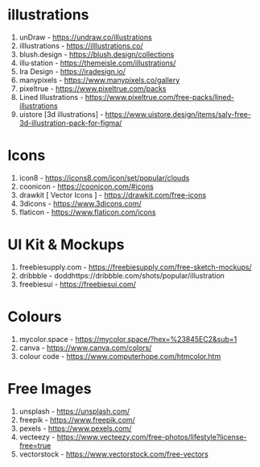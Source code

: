 # illustrations
1. unDraw - https://undraw.co/illustrations
2. illlustrations - https://illlustrations.co/
3. blush.design - https://blush.design/collections
4. illu·station - https://themeisle.com/illustrations/
5. Ira Design - https://iradesign.io/
6. manypixels - https://www.manypixels.co/gallery
7. pixeltrue - https://www.pixeltrue.com/packs
8. Lined Illustrations - https://www.pixeltrue.com/free-packs/lined-illustrations
9. uistore [3d illustrations] - https://www.uistore.design/items/saly-free-3d-illustration-pack-for-figma/

# Icons
1. icon8 - https://icons8.com/icon/set/popular/clouds
2. coonicon - https://coonicon.com/#icons
3. drawkit [ Vector Icons ] - https://drawkit.com/free-icons
4. 3dicons - https://www.3dicons.com/
5. flaticon - https://www.flaticon.com/icons

# UI Kit & Mockups 
1. freebiesupply.com - https://freebiesupply.com/free-sketch-mockups/
2. dribbble - doddhttps://dribbble.com/shots/popular/illustration
3. freebiesui - https://freebiesui.com/

# Colours
1. mycolor.space - https://mycolor.space/?hex=%23845EC2&sub=1
2. canva - https://www.canva.com/colors/
3. colour code - https://www.computerhope.com/htmcolor.htm

# Free Images
1. unsplash - https://unsplash.com/
2. freepik - https://www.freepik.com/
3. pexels - https://www.pexels.com/
4. vecteezy - https://www.vecteezy.com/free-photos/lifestyle?license-free=true
5. vectorstock - https://www.vectorstock.com/free-vectors
